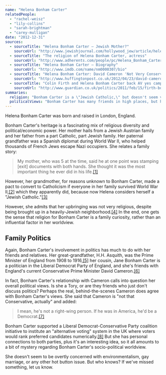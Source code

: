 ```yaml
---
name: "Helena Bonham Carter"
relatedPeople:
  - "rachel-weisz"
  - "lily-collins"
  - "sarah-brightman"
  - "carey-mulligan"
date: "2012-12-31"
sources:
  - sourceTitle: "Helena Bonham Carter – Jewish Mother?"
    sourceUrl: "http://www.jewishjournal.com/hollywood_jew/article/helena_bonham_carter_jewish_mother_20080730"
  - sourceTitle: "The religion of Helena Bonham Carter, actress"
    sourceUrl: "http://www.adherents.com/people/pc/Helena_Bonham_Carter.html"
  - sourceTitle: "Helena Bonham Carter – Biography"
    sourceUrl: "http://www.imdb.com/name/nm0000307/bio"
  - sourceTitle: "Helena Bonham Carter: David Cameron 'Not Very Conservative.'"
    sourceUrl: "http://www.huffingtonpost.co.uk/2012/04/23/david-cameron-conservative-bonham-carter_n_1445118.html"
  - sourceTitle: "Colin Firth and Helena Bonham Carter back AV yes campaign"
    sourceUrl: "http://www.guardian.co.uk/politics/2011/feb/15/firth-bonham-carter-av-yes"
summaries:
  religion: "Bonham Carter is a \"Jewish Catholic,\" but doesn't seem very religious."
  politicalViews: "Bonham Carter has many friends in high places, but her political views are a bit mysterious. She appears to be a supporter and friend of Conservative Prime Minister David Cameron, but she says he's not really very conservative."
---
```


Helena Bonham Carter was born and raised in London, England.

Bonham Carter's heritage is a fascinating mix of religious diversity and political/economic power. Her mother hails from a Jewish Austrian family and her father from a part Catholic, part Jewish family. Her paternal grandfather was a Spanish diplomat during World War II, who helped thousands of French Jews escape Nazi occupiers. She relates a family story:

>My mother, who was 5 at the time, said he at one point was stamping [exit] documents with both hands. She thought it was the most important thing he ever did in his life.<a class="source-citation" href="#http%3A%2F%2Fwww.jewishjournal.com%2Fhollywood_jew%2Farticle%2Fhelena_bonham_carter_jewish_mother_20080730" title="Helena Bonham Carter – Jewish Mother?">[1]</a>

However, her grandmother, for reasons unknown to Bonham Carter, made a pact to convert to Catholicism if everyone in her family survived World War II,<a class="source-citation" href="#http%3A%2F%2Fwww.jewishjournal.com%2Fhollywood_jew%2Farticle%2Fhelena_bonham_carter_jewish_mother_20080730" title="Helena Bonham Carter – Jewish Mother?">[2]</a> which they apparently did, because now Helena considers herself a "Jewish Catholic."<a class="source-citation" href="#http%3A%2F%2Fwww.adherents.com%2Fpeople%2Fpc%2FHelena_Bonham_Carter.html" title="The religion of Helena Bonham Carter, actress">[3]</a>

However, she admits that her upbringing was not very religious, despite being brought up in a heavily-Jewish neighborhood.<a class="source-citation" href="#http%3A%2F%2Fwww.jewishjournal.com%2Fhollywood_jew%2Farticle%2Fhelena_bonham_carter_jewish_mother_20080730" title="Helena Bonham Carter – Jewish Mother?">[4]</a> In the end, one gets the sense that religion for Bonham Carter is a family curiosity, rather than an influential factor in her worldview.


## Family Politics

Again, Bonham Carter's involvement in politics has much to do with her friends and relatives. Her great-grandfather, H.H. Asquith, was the Prime Minister of England from 1908 to 1916,<a class="source-citation" href="#http%3A%2F%2Fwww.imdb.com%2Fname%2Fnm0000307%2Fbio" title="Helena Bonham Carter – Biography">[5]</a> her cousin, Jane Bonham Carter is a politician in the Liberal Democrat Party of England, and she's friends with England's current Conservative Prime Minister David Cameron.<a class="source-citation" href="#http%3A%2F%2Fwww.huffingtonpost.co.uk%2F2012%2F04%2F23%2Fdavid-cameron-conservative-bonham-carter_n_1445118.html" title="Helena Bonham Carter: David Cameron &apos;Not Very Conservative.&apos;">[6]</a>

In fact, Bonham Carter's relationship with Cameron calls into question her overall political views. Is she a Tory, or are they friends who just don't discuss politics? Perhaps the real, behind-the-scenes Cameron does agree with Bonham Carter's views. She said that Cameron is "not that Conservative, actually" and added:

>I mean, he's not a right-wing person. If he was in America, he'd be a Democrat.<a class="source-citation" href="#http%3A%2F%2Fwww.huffingtonpost.co.uk%2F2012%2F04%2F23%2Fdavid-cameron-conservative-bonham-carter_n_1445118.html" title="Helena Bonham Carter: David Cameron &apos;Not Very Conservative.&apos;">[7]</a>

Bonham Carter supported a Liberal Democrat-Conservative Party coalition initiative to institute an "alternative voting" system in the UK where voters would rank preferred candidates numerically.<a class="source-citation" href="#http%3A%2F%2Fwww.guardian.co.uk%2Fpolitics%2F2011%2Ffeb%2F15%2Ffirth-bonham-carter-av-yes" title="Colin Firth and Helena Bonham Carter back AV yes campaign">[8]</a> But she has personal connections to both parties, plus it's an interesting idea, so it all amounts to a bit of mystery regarding Bonham Carter's socio-political worldview.

She doesn't seem to be overtly concerned with environmentalism, gay marriage, or any other hot button issue. But who knows? If we've missed something, let us know.